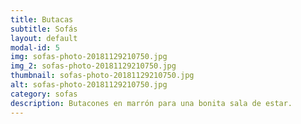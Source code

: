 ```yaml
---
title: Butacas
subtitle: Sofás
layout: default
modal-id: 5
img: sofas-photo-20181129210750.jpg
img_2: sofas-photo-20181129210750.jpg
thumbnail: sofas-photo-20181129210750.jpg
alt: sofas-photo-20181129210750.jpg
category: sofas
description: Butacones en marrón para una bonita sala de estar.
---
```

	
